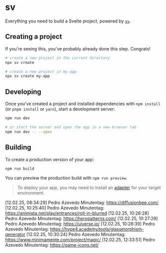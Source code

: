 # sv

Everything you need to build a Svelte project, powered by [`sv`](https://github.com/sveltejs/cli).

## Creating a project

If you're seeing this, you've probably already done this step. Congrats!

```bash
# create a new project in the current directory
npx sv create

# create a new project in my-app
npx sv create my-app
```

## Developing

Once you've created a project and installed dependencies with `npm install` (or `pnpm install` or `yarn`), start a development server:

```bash
npm run dev

# or start the server and open the app in a new browser tab
npm run dev -- --open
```

## Building

To create a production version of your app:

```bash
npm run build
```

You can preview the production build with `npm run preview`.

> To deploy your app, you may need to install an [adapter](https://svelte.dev/docs/kit/adapters) for your target environment.

[12.02.25, 08:34:29] Pedro Azevedo Minutentag: https://diffusionbee.com/
[12.02.25, 10:25:40] Pedro Azevedo Minutentag: https://animista.net/play/entrances/roll-in-blurred
[12.02.25, 10:26:28] Pedro Azevedo Minutentag: https://heropatterns.com/
[12.02.25, 10:27:29] Pedro Azevedo Minutentag: https://uiverse.io/
[12.02.25, 10:28:39] Pedro Azevedo Minutentag: https://hype4.academy/tools/glassmorphism-generator
[12.02.25, 10:30:24] Pedro Azevedo Minutentag: https://www.minimamente.com/project/magic/
[12.02.25, 12:33:51] Pedro Azevedo Minutentag: https://game-icons.net/
